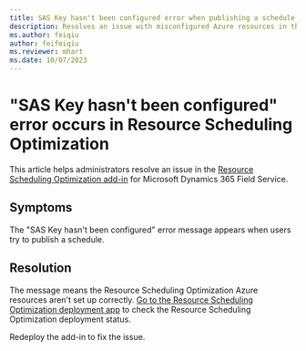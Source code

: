 ```yaml
---
title: SAS Key hasn't been configured error when publishing a schedule
description: Resolves an issue with misconfigured Azure resources in the Resource Scheduling Optimization add-in for Dynamics 365 Field Service.
ms.author: feiqiu
author: feifeiqiu
ms.reviewer: mhart
ms.date: 10/07/2023
---
```

# "SAS Key hasn't been configured" error occurs in Resource Scheduling Optimization

This article helps administrators resolve an issue in the [Resource Scheduling Optimization add-in](/dynamics365/field-service/rso-overview) for Microsoft Dynamics 365 Field Service.

## Symptoms

The "SAS Key hasn't been configured" error message appears when users try to publish a schedule.

## Resolution

The message means the Resource Scheduling Optimization Azure resources aren't set up correctly. [Go to the Resource Scheduling Optimization deployment app](/dynamics365/field-service/rso-deployment) to check the Resource Scheduling Optimization deployment status.

Redeploy the add-in to fix the issue.
